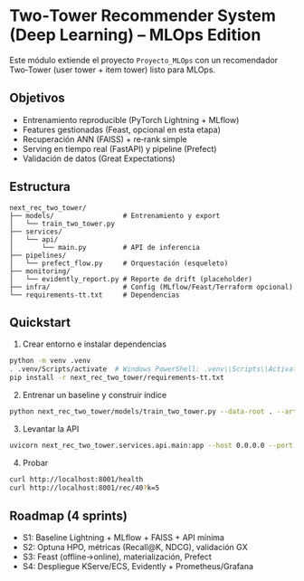 # Two‑Tower Recommender System (Deep Learning) – MLOps Edition

Este módulo extiende el proyecto `Proyecto_MLOps` con un recomendador Two‑Tower (user tower + item tower) listo para MLOps.

## Objetivos
- Entrenamiento reproducible (PyTorch Lightning + MLflow)
- Features gestionadas (Feast, opcional en esta etapa)
- Recuperación ANN (FAISS) + re‑rank simple
- Serving en tiempo real (FastAPI) y pipeline (Prefect)
- Validación de datos (Great Expectations)

## Estructura
```
next_rec_two_tower/
├── models/                 # Entrenamiento y export
│   └── train_two_tower.py  
├── services/
│   └── api/
│       └── main.py         # API de inferencia
├── pipelines/
│   └── prefect_flow.py     # Orquestación (esqueleto)
├── monitoring/
│   └── evidently_report.py # Reporte de drift (placeholder)
├── infra/                  # Config (MLflow/Feast/Terraform opcional)
└── requirements-tt.txt     # Dependencias
```

## Quickstart

1) Crear entorno e instalar dependencias
```bash
python -m venv .venv
. .venv/Scripts/activate  # Windows PowerShell: .venv\\Scripts\\Activate.ps1
pip install -r next_rec_two_tower/requirements-tt.txt
```

2) Entrenar un baseline y construir índice
```bash
python next_rec_two_tower/models/train_two_tower.py --data-root . --artifacts ./.artifacts --epochs 1 --dim 32
```

3) Levantar la API
```bash
uvicorn next_rec_two_tower.services.api.main:app --host 0.0.0.0 --port 8001 --reload
```

4) Probar
```bash
curl http://localhost:8001/health
curl http://localhost:8001/rec/40?k=5
```

## Roadmap (4 sprints)
- S1: Baseline Lightning + MLflow + FAISS + API mínima
- S2: Optuna HPO, métricas (Recall@K, NDCG), validación GX
- S3: Feast (offline→online), materialización, Prefect
- S4: Despliegue KServe/ECS, Evidently + Prometheus/Grafana
